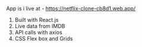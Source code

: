 App is i live at - https://netflix-clone-cb8d1.web.app/

1. Built with React.js
2. Live data from IMDB
3. API calls with axios
4. CSS Flex box and Grids
